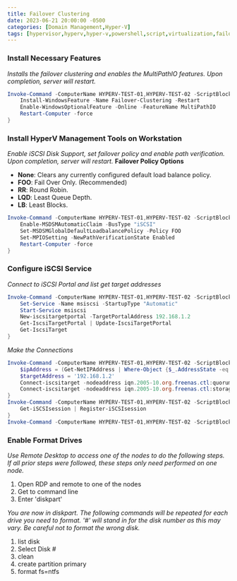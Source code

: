 ```yaml
---
title: Failover Clustering
date: 2023-06-21 20:00:00 -0500
categories: [Domain Management,Hyper-V]
tags: [hypervisor,hyperv,hyper-v,powershell,script,virtualization,failover,cluster]
---
```


### Install Necessary Features
*Installs the failover clustering and enables the MultiPathIO features.  Upon completion, server will restart.*
```powershell
Invoke-Command -ComputerName HYPERV-TEST-01,HYPERV-TEST-02 -ScriptBlock {
    Install-WindowsFeature -Name Failover-Clustering -Restart
    Enable-WindowsOptionalFeature -Online -FeatureName MultiPathIO
    Restart-Computer -force
}

```

### Install HyperV Management Tools on Workstation
*Enable iSCSI Disk Support, set failover policy and enable path verification.  Upon completion, server will restart.*
**Failover Policy Options**
- **None**: Clears any currently configured default load balance policy.
- **FOO**: Fail Over Only. (Recommended)
- **RR**: Round Robin.
- **LQD**: Least Queue Depth.
- **LB**: Least Blocks.

```powershell
Invoke-Command -ComputerName HYPERV-TEST-01,HYPERV-TEST-02 -ScriptBlock {
    Enable-MSDSMAutomaticClaim -BusType "iSCSI"
    Set-MSDSMGlobalDefaultLoadbalancePolicy -Policy FOO
    Set-MPIOSetting -NewPathVerificationState Enabled
    Restart-Computer -force
}

```

### Configure iSCSI Service
*Connect to iSCSI Portal and list get target addresses*
```powershell
Invoke-Command -ComputerName HYPERV-TEST-01,HYPERV-TEST-02 -ScriptBlock {
    Set-Service -Name msiscsi -StartupType "Automatic"
    Start-Service msiscsi
    New-iscsitargetportal -TargetPortalAddress 192.168.1.2
    Get-IscsiTargetPortal | Update-IscsiTargetPortal
    Get-IscsiTarget
}

```

*Make the Connections*
```powershell
Invoke-Command -ComputerName HYPERV-TEST-01,HYPERV-TEST-02 -ScriptBlock {
    $ipAddress = (Get-NetIPAddress | Where-Object {$_.AddressState -eq "Preferred" -and $_.ValidLifetime -lt "24:00:00"}).IPAddress
    $targetAddress = '192.168.1.2'
    Connect-iscsitarget -nodeaddress iqn.2005-10.org.freenas.ctl:quorum -IsPersistent $true -InitiatorPortalAddress $ipAddress -TargetPortalAddress $targetAddress
    Connect-iscsitarget -nodeaddress iqn.2005-10.org.freenas.ctl:storage -IsPersistent $true -InitiatorPortalAddress $ipAddress -TargetPortalAddress $targetAddress
}
Invoke-Command -ComputerName HYPERV-TEST-01,HYPERV-TEST-02 -ScriptBlock {
    Get-iSCSIsession | Register-iSCSIsession
}
Invoke-Command -ComputerName HYPERV-TEST-01,HYPERV-TEST-02 -ScriptBlock {Get-IscsiTarget}

```

### Enable Format Drives
*Use Remote Desktop to access one of the nodes to do the following steps.  If all prior steps were followed, these steps only need performed on one node.*
1. Open RDP and remote to one of the nodes
2. Get to command line
3. Enter 'diskpart'

*You are now in diskpart.  The following commands will be repeated for each drive you need to format.  '#' will stand in for the disk number as this may vary.  Be careful not to format the wrong disk.*
1. list disk
2. Select Disk #
3. clean
4. create partition primary
5. format fs=ntfs